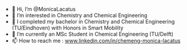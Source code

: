 - 👋 Hi, I’m @MonicaLacatus
- 👀 I’m interested in Chemistry and Chemical Engineering
- 🌱 I completed my bachelor in Chemistry and Chemical Engineering (TU/Eindhoven) with Honors in Smart Mobility
- 🌱 I’m currently an MSc Student in Chemical Engineering (TU/Delft)
- 📫 How to reach me : www.linkedin.com/in/chemeng-monica-lacatus

<!---
MonicaLacatus/MonicaLacatus is a ✨ special ✨ repository because its `README.md` (this file) appears on your GitHub profile.
You can click the Preview link to take a look at your changes.
--->
